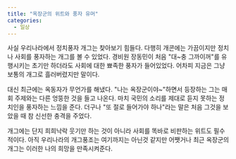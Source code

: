 ```yaml
---
title: "옥장군의 위트와 풍자 유머"
categories:
  - 일상
---
```


사실 우리나라에서 정치풍자 개그는 찾아보기 힘들다. 다행히 개콘에는 가끔이지만 정치나 사회를 풍자하는 개그를 볼 수 있었다. 경비원 장동민이 처음 "대~충 그까이꺼"를 유행시키는 초기만 하더라도 사회에 대한 뾰족한 풍자가 들어있었다. 어차피 지금은 그냥 보통의 개그로 흘러버렸지만 말이다.  
  
대신 최근에는 옥동자가 무언가를 해냈다. "나는 옥장군이야~"하면서 등장하는 그는 매회 주제와는 다른 엉뚱한 것을 들고 나온다. 마치 국민의 소리를 제대로 듣지 못하는 정치인을 풍자하는 느낌을 준다. 더구나 "또 절로 들어가야 하나"라는 말은 처음 그것을 보았을 때 참 신선한 충격을 주었다.  
  
개그에는 단지 희희낙락 웃기만 하는 것이 아니라 사회를 똑바로 비판하는 위트도 필수적이다. 아직 우리나라의 개그풍조는 여기까지는 아닌것 같지만 어쨋거나 최근 옥장군의 개그는 이러한 나의 희망을 만족시켜준다.
